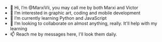 - 👋 Hi, I’m @MarxiVii, you may call me by both Marxi and Victor
- 👀 I’m interested in graphic art, coding and mobile development
- 🌱 I’m currently learning Python and JavaScript
- 💞️ I’m looking to collaborate on almost anything, really. It'll help with my learning
- 📫 Reach me by messages here, I'll look them daily.

<!---
VMarxi/VMarxi is a ✨ special ✨ repository because its `README.md` (this file) appears on your GitHub profile.
You can click the Preview link to take a look at your changes.
--->
